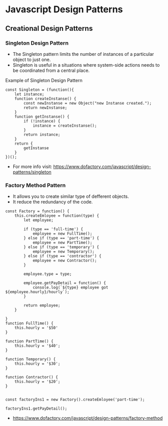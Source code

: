 # Javascript Design Patterns

## Creational Design Patterns

### Singleton Design Pattern
- The Singleton pattern limits the number of instances of a particular object to just one.
- Singleton is useful in a situations where system-side actions needs to be coordinated from a central place.

Example of Singleton Design Pattern
```
const Singleton = (function(){
    let instance;
    function createInstanse() {
        const newInstanse = new Object("new Instanse created.");
        return newInstanse;
    }
    function getInstanse() {
        if (!instance) {
            instance = createInstanse();
        }
        return instance;
    }
    return {
        getInstanse
    }
})();
``` 
- For more info visit: https://www.dofactory.com/javascript/design-patterns/singleton

### Factory Method Pattern
- It allows you to create similar type of defferent objects.
- It reduce the redundancy of the code.

```
const Factory = function() {
    this.createEmloyee = function(type) {
        let employee;

        if (type == 'full-time') {
            employee = new FullTime();
        } else if (type == 'part-time') {
            employee = new PartTime();
        } else if (type == 'temporary') {
            employee = new Temporary();
        } else if (type == 'contractor') {
            employee = new Contractor();
        }

        employee.type = type;

        employee.getPayDetail = function() {
            console.log(`${type} employee got ${employee.hourly}/hourly`);
        }

        return employee;
    }

}
function FullTime() {
    this.hourly = '$50'
}

function PartTime() {
    this.hourly = '$40';
}

function Temporary() {
    this.hourly = '$30';
}

function Contractor() {
    this.hourly = '$20';
}


const factoryIns1 = new Factory().createEmloyee('part-time');

factoryIns1.getPayDetail();
```
- https://www.dofactory.com/javascript/design-patterns/factory-method